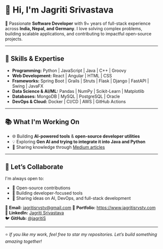 # 👋 Hi, I'm Jagriti Srivastava  

🚀 Passionate **Software Developer** with 9+ years of full-stack experience across **India, Nepal, and Germany**. I love solving complex problems, building scalable applications, and contributing to impactful open-source projects.  

---

## 🌟 Skills & Expertise  

- **Programming:** Python | JavaScript | Java | C++ | Groovy  
- **Web Development:** React | Angular | HTML | CSS  
- **Frameworks:** Spring Boot | Grails | Struts | Flask | Django | FastAPI | Swing | JavaFX  
- **Data Science & AI/ML:** Pandas | NumPy | Scikit-Learn | Matplotlib  
- **Databases:** MongoDB | MySQL | PostgreSQL | Oracle  
- **DevOps & Cloud:** Docker | CI/CD | AWS | GitHub Actions  

---

## 📚 What I'm Working On  
- 🌐 Building **AI-powered tools** & **open-source developer utilities**  
- 💡 Exploring **Gen AI and trying to integrate it into Java and Python**  
- 📝 Sharing knowledge through [Medium articles](https://medium.com/@jagritiS)  

---

## 🤝 Let’s Collaborate  
I'm always open to:  
- 🔹 Open-source contributions  
- 🔹 Building developer-focused tools  
- 🔹 Sharing ideas on AI, DevOps, and full-stack development  

📧 **Email:** jagritisrvstv@gmail.com
📧 **Portfolio:** https://www.jagritisrvstv.com  
🔗 **LinkedIn:** [Jagriti Srivastava](https://www.linkedin.com/in/jagritisrivastava/)  
🐦 **GitHub:** [@jagritiS](https://github.com/jagritiS)  

---

⭐️ *If you like my work, feel free to star my repositories. Let’s build something amazing together!*  

